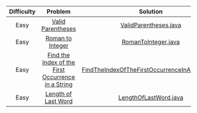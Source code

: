 | Difficulty |                           Problem                                                       		 		                            | Solution                                                                                                                               				 		 
|:----------:|:------------------------------------------------------------------------------------------------------------------------:|:----------------------------------------------------------------------------------------------------------------------------------------------:|
|  Easy   	  | [Valid Parentheses](https://leetcode.com/problems/valid-parentheses)                                               		 		 |    [ValidParentheses.java](https://github.com/Jyeverson/leetcode/blob/main/src/JAVA.ValidParentheses.java)                     				 		    |															   |
|  Easy   	  | [Roman to Integer](https://leetcode.com/problems/roman-to-integer)                                               		 		  |      [RomanToInteger.java](https://github.com/Jyeverson/leetcode/blob/main/src/JAVA.RomanToInteger.java)                     				 		      |															   |
|  Easy   	  | [Find the Index of the First Occurrence in a String](https://leetcode.com/problems/find-the-index-of-the-first-occurrence-in-a-string)                                               		 		  |        [FindTheIndexOfTheFirstOccurrenceInAString.java](https://github.com/Jyeverson/leetcode/blob/main/src/JAVA.FindTheIndexOfTheFirstOccurrenceInAString.java)                     				 		         |															   |
|  Easy   	  |                [Length of Last Word](https://leetcode.com/problems/length-of-last-word)                                               		 		                 |             [LengthOfLastWord.java](https://github.com/Jyeverson/leetcode/blob/main/src/JAVA.LengthOfLastWord.java)                     				 		              |															   |
